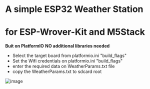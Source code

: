 # A simple ESP32 Weather Station 
# for ESP-Wrover-Kit and M5Stack

**Buit on PlatformIO** 
**NO additional libraries needed**

- Select the target board from platformio.ini "build_flags"
- Set the Wifi credentials on platformio.ini "build_flags"
- enter the required data on WeatherParams.txt file
- copy the WeatherParams.txt to sdcard root

![image](https://raw.githubusercontent.com/botofancalin/M5Stack-MultiApp-Advanced/master/MultiAppImgs/Weather1.jpg)